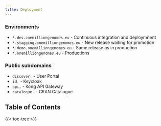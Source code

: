 ```yaml
---
title: Deployment
---
```

<!--
SPDX-FileCopyrightText: 2024 PNED G.I.E.

SPDX-License-Identifier: CC-BY-4.0
-->
### Environments

- `*.dev.onemilliongenomes.eu` - Continuous integration and deploymnent
- `*.stagging.onemilliongenomes.eu` - New release waiting for promotion
- `*.demo.onemilliongenomes.eu` - Same release as in production
- `*.onemilliongenomes.eu` - Productions

### Public subdomains
- `discover.` - User Portal
- `id.` - Keycloak
- `api.` - Kong API Gateway
- `catalogue.` - CKAN Catalogue

## Table of Contents

{{< toc-tree >}} 
